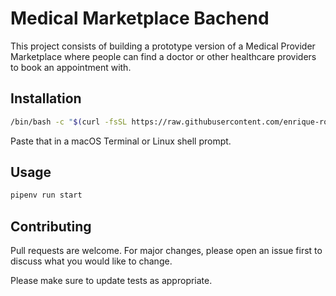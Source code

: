# Medical Marketplace Bachend

This project consists of building a prototype version of a Medical Provider Marketplace where people can find a doctor or other healthcare providers to book an appointment with.

## Installation

```bash
/bin/bash -c "$(curl -fsSL https://raw.githubusercontent.com/enrique-rodriguez/medical-backend/master/install.sh)"
```

Paste that in a macOS Terminal or Linux shell prompt.

## Usage

```bash
pipenv run start
```

## Contributing
Pull requests are welcome. For major changes, please open an issue first to discuss what you would like to change.

Please make sure to update tests as appropriate.
